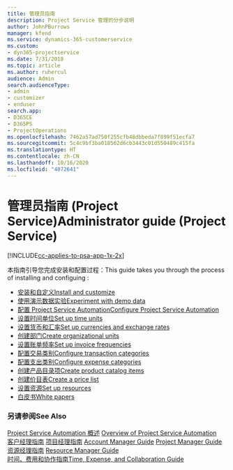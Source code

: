 ```yaml
---
title: 管理员指南
description: Project Service 管理的分步说明
author: JohnPBurrows
manager: kfend
ms.service: dynamics-365-customerservice
ms.custom:
- dyn365-projectservice
ms.date: 7/31/2018
ms.topic: article
ms.author: ruhercul
audience: Admin
search.audienceType:
- admin
- customizer
- enduser
search.app:
- D365CE
- D365PS
- ProjectOperations
ms.openlocfilehash: 7462a57ad750f255cfb48dbbeda7f899f51ecfa7
ms.sourcegitcommit: 5c4c9bf3ba018562d6cb3443c01d550489c415fa
ms.translationtype: HT
ms.contentlocale: zh-CN
ms.lasthandoff: 10/16/2020
ms.locfileid: "4072641"
---
```

# <a name="administrator-guide-project-service"></a><span data-ttu-id="9ac4c-103">管理员指南 (Project Service)</span><span class="sxs-lookup"><span data-stu-id="9ac4c-103">Administrator guide (Project Service)</span></span>

[!INCLUDE[cc-applies-to-psa-app-1x-2x](../includes/cc-applies-to-psa-app-1x-2x.md)]

<span data-ttu-id="9ac4c-104">本指南引导您完成安装和配置过程：</span><span class="sxs-lookup"><span data-stu-id="9ac4c-104">This guide takes you through the process of installing and configuing :</span></span>  
  
- [<span data-ttu-id="9ac4c-105">安装和自定义</span><span class="sxs-lookup"><span data-stu-id="9ac4c-105">Install and customize</span></span>](install-customize.md)
- [<span data-ttu-id="9ac4c-106">使用演示数据实验</span><span class="sxs-lookup"><span data-stu-id="9ac4c-106">Experiment with demo data</span></span>](use-demo-data.md)
- [<span data-ttu-id="9ac4c-107">配置 Project Service Automation</span><span class="sxs-lookup"><span data-stu-id="9ac4c-107">Configure Project Service Automation</span></span>](configure.md)
- [<span data-ttu-id="9ac4c-108">设置时间单位</span><span class="sxs-lookup"><span data-stu-id="9ac4c-108">Set up time units</span></span>](set-up-time-units.md)
- [<span data-ttu-id="9ac4c-109">设置货币和汇率</span><span class="sxs-lookup"><span data-stu-id="9ac4c-109">Set up currencies and exchange rates</span></span>](set-up-currencies-exchange-rates.md)
- [<span data-ttu-id="9ac4c-110">创建部门</span><span class="sxs-lookup"><span data-stu-id="9ac4c-110">Create organizational units</span></span>](create-organizational-units.md)
- [<span data-ttu-id="9ac4c-111">设置账单频率</span><span class="sxs-lookup"><span data-stu-id="9ac4c-111">Set up invoice frequencies</span></span>](set-up-invoice-frequencies.md)
- [<span data-ttu-id="9ac4c-112">配置交易类别</span><span class="sxs-lookup"><span data-stu-id="9ac4c-112">Configure transaction categories</span></span>](configure-transaction-categories.md)
- [<span data-ttu-id="9ac4c-113">配置支出类别</span><span class="sxs-lookup"><span data-stu-id="9ac4c-113">Configure expense categories</span></span>](configure-expense-categories.md)
- [<span data-ttu-id="9ac4c-114">创建产品目录项</span><span class="sxs-lookup"><span data-stu-id="9ac4c-114">Create product catalog items</span></span>](create-product-catalog-items.md)
- [<span data-ttu-id="9ac4c-115">创建价目表</span><span class="sxs-lookup"><span data-stu-id="9ac4c-115">Create a price list</span></span>](create-price-list.md)
- [<span data-ttu-id="9ac4c-116">设置资源</span><span class="sxs-lookup"><span data-stu-id="9ac4c-116">Set up resources</span></span>](set-up-resources.md)
- [<span data-ttu-id="9ac4c-117">白皮书</span><span class="sxs-lookup"><span data-stu-id="9ac4c-117">White papers</span></span>](white-papers.md)
  
### <a name="see-also"></a><span data-ttu-id="9ac4c-118">另请参阅</span><span class="sxs-lookup"><span data-stu-id="9ac4c-118">See Also</span></span>  
 <span data-ttu-id="9ac4c-119">[Project Service Automation 概述](../psa/overview.md)  </span><span class="sxs-lookup"><span data-stu-id="9ac4c-119">[Overview of Project Service Automation](../psa/overview.md)  </span></span>  
 <span data-ttu-id="9ac4c-120">[客户经理指南](../psa/account-manager-guide.md) [项目经理指南](../psa/project-manager-guide.md) </span><span class="sxs-lookup"><span data-stu-id="9ac4c-120">[Account Manager Guide](../psa/account-manager-guide.md) [Project Manager Guide](../psa/project-manager-guide.md) </span></span>  
 <span data-ttu-id="9ac4c-121">[资源经理指南](../psa/resource-manager-guide.md) </span><span class="sxs-lookup"><span data-stu-id="9ac4c-121">[Resource Manager Guide](../psa/resource-manager-guide.md) </span></span>  
 [<span data-ttu-id="9ac4c-122">时间、费用和协作指南</span><span class="sxs-lookup"><span data-stu-id="9ac4c-122">Time, Expense, and Collaboration Guide</span></span>](../psa/time-expense-collaboration-guide.md)
